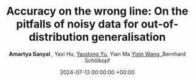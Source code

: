 ---
layout: post
categories: research
authors: "Amartya Sanyal"
venue: ICML Workshop on Next Generation AI Safety
shortVenue: ICML Workshop
title:  "Accuracy on the wrong line: On the pitfalls of noisy data for out-of-distribution generalisation
"
date:   2024-07-13 00:00:00 +00:00
author: <strong> Amartya Sanyal </strong>, Yaxi Hu, <a href="https://yaodongyu.github.io/"> Yaodong Yu</a>, Yian Ma <a href="https://yixinwang.github.io/"> Yixin Wang </a>,Bernhard Schölkopf
important: new
accepted: yes
spotlight: Oral Paper
arxiv: https://arxiv.org/abs/2406.19049v1
---